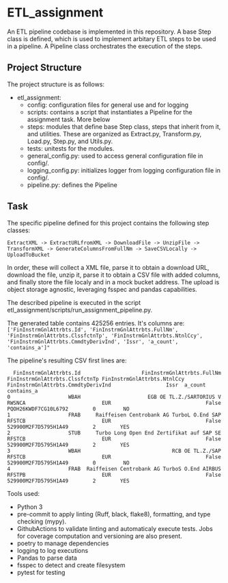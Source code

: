# ETL_assignment

An ETL pipeline codebase is implemented in this repository.
A base Step class is defined, which is used to implement arbitary ETL steps to be used in a pipeline.
A Pipeline class orchestrates the execution of the steps.

## Project Structure

The project structure is as follows:
- etl_assignment:
    - config: configuration files for general use and for logging
    - scripts: contains a script that instantiates a Pipeline for the assignment task. More below
    - steps: modules that define base Step class, steps that inherit from it, and utilities.
    These are organized as Extract.py, Transform.py, Load.py, Step.py, and Utils.py.
    - tests: unitests for the modules.
    - general_config.py: used to access general configuration file in config/.
    - logging_config.py: initializes logger from logging configuration file in config/.
    - pipeline.py: defines the Pipeline

## Task

The specific pipeline defined for this project contains the following step classes:

``ExtractXML -> ExtractURLfromXML -> DownloadFile -> UnzipFile -> TransformXML -> GenerateColumnsFromFullNm -> SaveCSVLocally -> UploadToBucket``

In order, these will collect a XML file, parse it to obtain a download URL, download the file, unzip it, parse it to obtain a CSV file with added columns, and finally store the file localy and in a mock bucket address.
The upload is object storage agnostic, leveraging fsspec and pandas capabilities.

The described pipeline is executed in the script etl_assignment/scripts/run_assignment_pipeline.py.

The generated table contains 425256 entries.
It's columns are:
```['FinInstrmGnlAttrbts.Id', 'FinInstrmGnlAttrbts.FullNm', 'FinInstrmGnlAttrbts.ClssfctnTp', 'FinInstrmGnlAttrbts.NtnlCcy', 'FinInstrmGnlAttrbts.CmmdtyDerivInd', 'Issr', 'a_count', 'contains_a']"```

The pipeline's resulting CSV first lines are:

```
  FinInstrmGnlAttrbts.Id                    FinInstrmGnlAttrbts.FullNm FinInstrmGnlAttrbts.ClssfctnTp FinInstrmGnlAttrbts.NtnlCcy  FinInstrmGnlAttrbts.CmmdtyDerivInd                  Issr  a_count contains_a
0                   WBAH                      EGB OE TL.Z./SARTORIUS V                         RWSNCA                         EUR                               False  PQOH26KWDF7CG10L6792        0         NO
1                   FRAB     Raiffeisen Centrobank AG TurboL O.End SAP                         RFSTCB                         EUR                               False  529900M2F7D5795H1A49        2        YES
2                   STUB     Turbo Long Open End Zertifikat auf SAP SE                         RFSTCB                         EUR                               False  529900M2F7D5795H1A49        2        YES
3                   WBAH                              RCB OE TL.Z./SAP                         RFSTCB                         EUR                               False  529900M2F7D5795H1A49        0         NO
4                   FRAB  Raiffeisen Centrobank AG TurboS O.End AIRBUS                         RFSTPB                         EUR                               False  529900M2F7D5795H1A49        2        YES
```


Tools used:
* Python 3
* pre-commit to apply linting (Ruff, black, flake8), formatting, and type checking (mypy).
* GithubActions to validate linting and automaticaly execute tests. Jobs for coverage computation and versioning are also present.
* poetry to manage dependencies
* logging to log executions
* Pandas to parse data
* fsspec to detect and create filesystem
* pytest for testing
